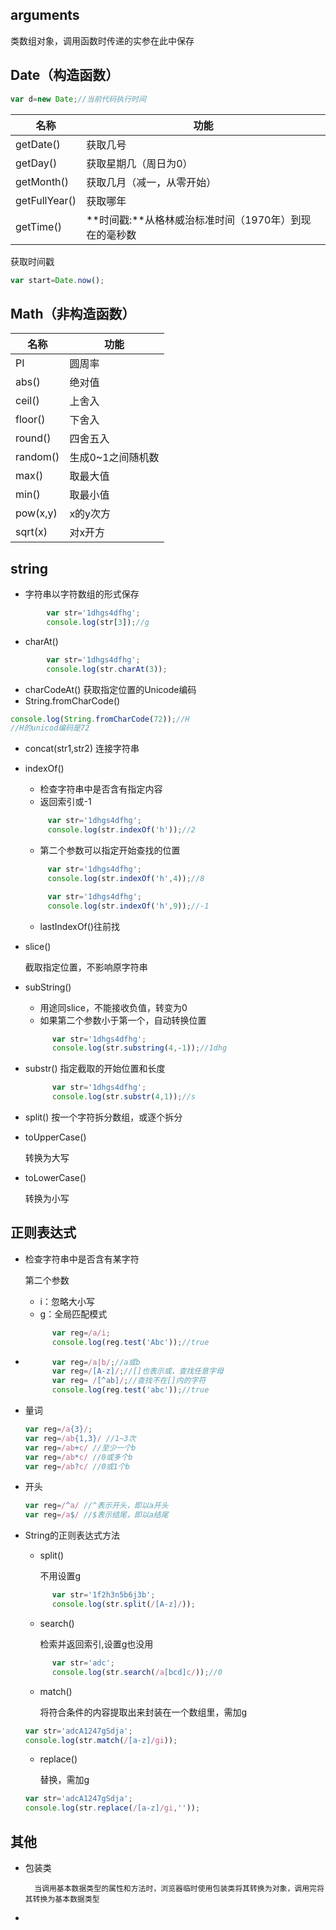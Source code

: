 ## arguments
类数组对象，调用函数时传递的实参在此中保存

## Date（构造函数）
```js
var d=new Date;//当前代码执行时间
```
名称|功能
---|---
getDate()|获取几号
getDay()|获取星期几（周日为0）
getMonth()|获取几月（减一，从零开始）
getFullYear()|获取哪年
getTime()|**时间戳:**从格林威治标准时间（1970年）到现在的毫秒数
        
获取时间戳
```js
var start=Date.now();
```
## Math（非构造函数）
名称|功能
---|---
 PI|圆周率
 abs()|绝对值
 ceil()|上舍入
 floor()|下舍入
 round()|四舍五入
 random()|生成0~1之间随机数
 max()|取最大值
 min()|取最小值
 pow(x,y)|x的y次方
sqrt(x)|对x开方

## string
* 字符串以字符数组的形式保存    
```js
        var str='1dhgs4dfhg';
        console.log(str[3]);//g
```
* charAt()
```js
        var str='1dhgs4dfhg';
        console.log(str.charAt(3));
```
* charCodeAt()
获取指定位置的Unicode编码
* String.fromCharCode()
```js
console.log(String.fromCharCode(72));//H
//H的unicod编码是72
```
* concat(str1,str2)
连接字符串
* indexOf()
   * 检查字符串中是否含有指定内容
   * 返回索引或-1
   ```js
        var str='1dhgs4dfhg';
        console.log(str.indexOf('h'));//2
   ```
   * 第二个参数可以指定开始查找的位置
   ```js
        var str='1dhgs4dfhg';
        console.log(str.indexOf('h',4));//8
   ```
   ```js
        var str='1dhgs4dfhg';
        console.log(str.indexOf('h',9));//-1
   ```
   * lastIndexOf()往前找
* slice()

  截取指定位置，不影响原字符串
* subString()
  * 用途同slice，不能接收负值，转变为0
  * 如果第二个参数小于第一个，自动转换位置
  ```js
        var str='1dhgs4dfhg';
        console.log(str.substring(4,-1));//1dhg
  ```
* substr()
  指定截取的开始位置和长度
  ```js
        var str='1dhgs4dfhg';
        console.log(str.substr(4,1));//s    
  ```
* split()
按一个字符拆分数组，或逐个拆分
* toUpperCase()

  转换为大写
* toLowerCase()

  转换为小写

## 正则表达式
* 检查字符串中是否含有某字符

  第二个参数
  * i：忽略大小写
  * g：全局匹配模式
  ```js
        var reg=/a/i;
        console.log(reg.test('Abc'));//true    
  ```
* ```js
        var reg=/a|b/;//a或b
        var reg=/[A-z]/;//[]也表示或，查找任意字母
        var reg= /[^ab]/;//查找不在[]内的字符
        console.log(reg.test('abc'));//true
   ```
* 量词
  ```js
  var reg=/a{3}/;
  var reg=/ab{1,3}/ //1~3次
  var reg=/ab+c/ //至少一个b
  var reg=/ab*c/ //0或多个b
  var reg=/ab?c/ //0或1个b
  ```
* 开头
  ```js
  var reg=/^a/ //^表示开头，即以a开头
  var reg=/a$/ //$表示结尾，即以a结尾
  
  ```
  
* String的正则表达式方法
  * split()

    不用设置g
  ```js
        var str='1f2h3n5b6j3b';
        console.log(str.split(/[A-z]/));
  ```
  * search()
    
    检索并返回索引,设置g也没用
  ```js
        var str='adc';
        console.log(str.search(/a[bcd]c/));//0
  ```
  * match()

    将符合条件的内容提取出来封装在一个数组里，需加g
  ```js
  var str='adcA1247gSdja';
  console.log(str.match(/[a-z]/gi));
  ```
  * replace()

    替换，需加g
  ```js
  var str='adcA1247gSdja';
  console.log(str.replace(/[a-z]/gi,''));
  ```
## 其他
* 包装类

        当调用基本数据类型的属性和方法时，浏览器临时使用包装类将其转换为对象，调用完将其转换为基本数据类型
* 